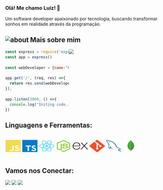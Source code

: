 ### Olá! Me chamo Luiz! 👋

Um software developer apaixonado por tecnologia, buscando transformar sonhos em realidade através da programação.

## <img width="45" alt="about" src="https://raw.github.com/elizarov/elizarov/master/about.png"> Mais sobre mim

<img align="right" width="300" src="https://i2.wp.com/allhtaccess.info/wp-content/uploads/2018/03/programming.gif?fit=1281%2C716&ssl=1" />

```javascript
const express = require('express')
const app = express()

const webDeveloper = {name:"Felipe", stack:"Full-Stack-Developer"}

app.get('/', (req, res) =>{
  return res.send(webDeveloper)
}),

app.listen(3000, () =>{
  console.log("Initing code...")
})

```

## **Linguagens e Ferramentas:**  

<div style="display: inline_block"><br>
  <img src="https://github.com/Felipe-developer/Felipe-developer/blob/main/Profile--GitHubAuxiliaryFiles/javascript-plain.svg" width="50" height="40" align="center"/>
  <img src="https://github.com/Felipe-developer/Felipe-developer/blob/main/Profile--GitHubAuxiliaryFiles/typescript-original.svg" width="50" height="40" align="center"/>
  <img src="https://github.com/Felipe-developer/Felipe-developer/blob/main/Profile--GitHubAuxiliaryFiles/react-original.svg" width="50" height="40" align="center"/>
  <img src="https://github.com/Felipe-developer/Felipe-developer/blob/main/Profile--GitHubAuxiliaryFiles/nodejs-original.svg" width="50" height="40" align="center"/>
  <img src="https://github.com/Felipe-developer/Felipe-developer/blob/main/Profile--GitHubAuxiliaryFiles/express-original.svg" width="50" height="40" align="center"/>
  <img src="https://github.com/Felipe-developer/Felipe-developer/blob/main/Profile--GitHubAuxiliaryFiles/git-plain.svg" width="50" height="40" align="center"/>
  <img src="https://github.com/Felipe-developer/Felipe-developer/blob/main/Profile--GitHubAuxiliaryFiles/mysql-plain.svg" width="50" height="40" align="center"/>
  <img src="https://github.com/Felipe-developer/Felipe-developer/blob/main/Profile--GitHubAuxiliaryFiles/mongodb-original.svg" width="50" height="40" align="center"/>

</div><br>


## **Vamos nos Conectar:**

<p align="left">
  <a target="_blank" href="https://www.linkedin.com/in/luiz-felipe-teixeira-a2566320a/" alt="Linkedin">
  <img src="https://img.shields.io/badge/-LinkedIn-%230077B5?style=for-the-badge&logo=linkedin&logoColor=white" target="_blank"></a> 

  <a target="_blank" href="https://www.instagram.com/felipeodesenvolvedor/" alt="Instagram">
  <img src="https://img.shields.io/badge/-Instagram-%23E4405F?style=for-the-badge&logo=instagram&logoColor=white" target="_blank"></a>
 
   <a target="_blank" href="mailto:luizfelipe.dev@gmail.com" alt="Gmail">
  <img src="https://img.shields.io/badge/Gmail-D14836?style=for-the-badge&logo=gmail&logoColor=white"</a>
</p>


